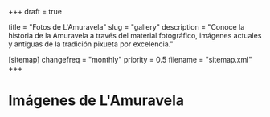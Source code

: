 +++
draft = true

title = "Fotos de L'Amuravela"
slug = "gallery"
description = "Conoce la historia de la Amuravela a través del material fotográfico, imágenes actuales y antiguas de la tradición pixueta por excelencia."

[sitemap]
  changefreq = "monthly"
  priority = 0.5
  filename = "sitemap.xml"
+++

# Imágenes de L'Amuravela